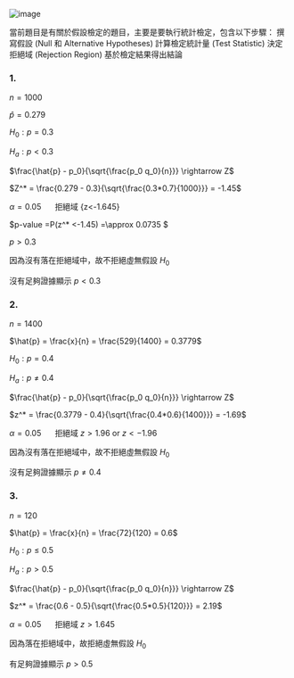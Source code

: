![image](https://github.com/user-attachments/assets/23900d55-2018-4308-ab3e-c2a48e3f8d4c)  

當前題目是有關於假設檢定的題目，主要是要執行統計檢定，包含以下步驟：
撰寫假設 (Null 和 Alternative Hypotheses)
計算檢定統計量 (Test Statistic)
決定拒絕域 (Rejection Region)
基於檢定結果得出結論  

### 1.  

$n=1000$  

$\hat p = 0.279$ 

$H_0 : p = 0.3$
   
$H_a : p < 0.3$

$\frac{\hat{p} - p_0}{\sqrt{\frac{p_0 q_0}{n}}} \rightarrow Z$  

$Z^* = \frac{0.279 - 0.3}{\sqrt{\frac{0.3*0.7}{1000}}} = -1.45$  

$\alpha = 0.05$ $\quad$ 拒絕域 {z<-1.645}   

$p-value =P(z^* <-1.45) =\approx 0.0735 $  

$p > 0.3$

因為沒有落在拒絕域中，故不拒絕虛無假設 $H_0$  

沒有足夠證據顯示 $p < 0.3$   


### 2.  

$n=1400$  

$\hat{p} = \frac{x}{n} = \frac{529}{1400} = 0.3779$  

$H_0 : p = 0.4$
   
$H_a : p \ne 0.4$

$\frac{\hat{p} - p_0}{\sqrt{\frac{p_0 q_0}{n}}} \rightarrow Z$  

$z^* = \frac{0.3779 - 0.4}{\sqrt{\frac{0.4*0.6}{1400}}} = -1.69$  

$\alpha = 0.05$ $\quad$ 拒絕域 $z>1.96$ or $z<-1.96$   

因為沒有落在拒絕域中，故不拒絕虛無假設 $H_0$  

沒有足夠證據顯示 $p \ne 0.4$    



### 3.  

$n=120$  

$\hat{p} = \frac{x}{n} = \frac{72}{120} = 0.6$  

$H_0 : p ≤ 0.5$
   
$H_a : p > 0.5$

$\frac{\hat{p} - p_0}{\sqrt{\frac{p_0 q_0}{n}}} \rightarrow Z$  

$z^* = \frac{0.6 - 0.5}{\sqrt{\frac{0.5*0.5}{120}}} = 2.19$  

$\alpha = 0.05$ $\quad$ 拒絕域 ${z>1.645}$   

因為落在拒絕域中，故拒絕虛無假設 $H_0$   

有足夠證據顯示 $p > 0.5$



